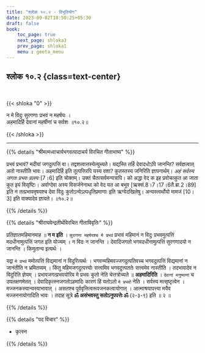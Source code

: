 ```yaml
---
title: "श्लोक १०.२ - विभूतियोग"
date: 2023-09-02T18:50:25+05:30
draft: false
book:
    toc_page: true
    next_page: shloka3
    prev_page: shloka1
    menu : geeta_menu
---
```




## श्लोक १०.२ {class=text-center}

<br/>

{{< shloka  "0"  >}}

न मे विदुः सुरगणाः प्रभवं न महर्षयः ।  
अहमादिर्हि देवानां महर्षीणां च सर्वशः ॥१०.२॥  

{{< /shloka >}}

---


{{% details "श्रीमत्मध्वाचार्यभगवत्पादाचर्य विरचित  गीताभाष्य" %}}

प्रभवं प्रभावं? मदीयां जगदुत्पत्तिं वा। 
तद्वशत्वात्तस्येत्युच्यते। 
यद्यस्ति तर्हि देवादधोऽपि जानन्ति? 
सर्वज्ञत्वात् अतो नास्तीति भावः। 
अहमादिर्हि इति तूत्पत्तिरपि यस्य वशा? 
कुतस्तस्य जनिरिति ज्ञापनार्थम्। 
*अहं सर्वस्य जगतः प्रभवः प्रलयः* [7।6] इति चोक्तम्। 
उक्तं चैतत्सर्वमन्यत्रापि। 
को अद्धा वेद क इह प्रवोचत्कुत आ जाता कुत इयं विसृष्टिः। 
अर्वाग्देवा अस्य विसर्जनेनाथा को वेद यत आ बभूव 
[ऋक्सं.8।7।17।6तै.ब्रा.2।89] 
इति न तत्प्रभावमृषयश्च देवा विदुः 
कुतोऽन्येऽल्पधृतिप्रमाणाः इति ऋग्वेदखिलेषु। 
अन्यस्त्वर्थोयो मामजं [10।3] इति वाक्यादेव ज्ञायते। ॥१०.२॥ 

{{% /details %}}



{{% details "श्रीराघवेन्द्रतीर्थविरचित गीताविवृतिः" %}}

प्रतिज्ञातमहिमानमाह ॥ **न म इति**  । 
`सुरागणा महर्षयश्च मे प्रभवं` प्रभावं महिमानं न 
विदुः प्रभवमुत्पत्तिं मदधीनामुत्पत्तिं जगत इति योज्यम् । 
न विदः न जानन्ति ।
देवादिजगतो भगवदधीनामुत्पत्तिं सुरगणादयो न जानन्ति ।
किमुतान्य इत्यर्थः ।   

यद्वा `मे प्रभवं` ममोत्पत्तिं विद्यमानां न विदुरित्यर्थः ।
भगवन्महिमवज्जगदुत्पतिवच्च भगवदुत्पत्तिं विद्यमानां न 
जानंतीति न भ्रमितव्यम्‌ । किंतु महिमजगदुत्पत्त्योः 
सत्त्वमिव भगवदुत्त्पततेः सत्त्वमेव नास्तीति । 
तदभावादेव न विदुरिति ज्ञेयम्‌ ।
प्रभावजगत्प्रभवयोरिव मे प्रभवः कुतो नेति चेत्तत्रोच्यते ॥
**अहमादिरिति** ।
`देवानां मनुष्याणां` च उपलक्षणमेतत्‌ । 
देवादिकृत्स्नजगतोऽहमादिः
कारणं हिं यतोऽतो `मे प्रभवो` नेति । 
सर्वस्य मत्सृष्टृत्वेन ।
मज्जनकस्यान्यस्याभावात्‌ । असतश्च 
पूर्ववृत्तित्वरूपजनकत्वायोगात्‌ । 
आत्माश्रयापत्त्या मयैव मज्जननायोगादिति भावः । 
तदाह सूत्रे 
**ॐ असंभवस्तु सतोऽनुपपत्तेः ॐ** (२-३-९) इति ॥ २ ॥

{{% /details %}}



{{% details "पद विचार" %}}

- कृत्स्न 

{{% /details %}}
